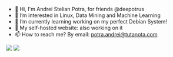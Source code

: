 - 👋 Hi, I'm Andrei Stelian Potra, for friends @deepotrus
- 👀 I’m interested in Linux, Data Mining and Machine Learning
- 🌱 I’m currently learning working on my perfect Debian System!
- 💞️ My self-hosted website: also working on it
- 📫 How to reach me? By email: potra.andrei@tutanota.com

![](https://github-readme-stats.vercel.app/api?username=deepotrus&show_icons=true&include_all_commits=true&theme=city_lights&hide_title=true&hide_border=true) ![](https://github-readme-stats.vercel.app/api/top-langs/?username=deepotrus&layout=compact&theme=city_lights&hide_border=true)
